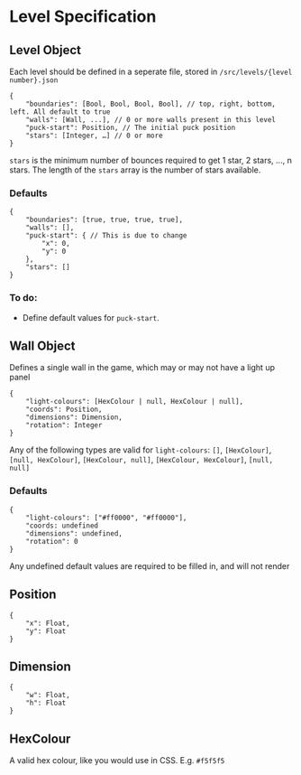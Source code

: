 Level Specification
===================
## Level Object
Each level should be defined in a seperate file, stored in `/src/levels/{level number}.json`

	{
		"boundaries": [Bool, Bool, Bool, Bool], // top, right, bottom, left. All default to true
		"walls": [Wall, ...], // 0 or more walls present in this level
		"puck-start": Position, // The initial puck position
        "stars": [Integer, …] // 0 or more
	}

`stars` is the minimum number of bounces required to get 1 star, 2 stars, ..., n stars. The length of the `stars` array is the number of stars available.

### Defaults

	{
		"boundaries": [true, true, true, true],
		"walls": [],
		"puck-start": { // This is due to change
			"x": 0,
			"y": 0
		},
		"stars": []
	}

### To do:
* Define default values for `puck-start`.

## Wall Object
Defines a single wall in the game, which may or may not have a light up panel

	{
		"light-colours": [HexColour | null, HexColour | null],
		"coords": Position,
		"dimensions": Dimension,
		"rotation": Integer
	}

Any of the following types are valid for `light-colours`: `[]`, `[HexColour]`, `[null, HexColour]`, `[HexColour, null]`, `[HexColour, HexColour]`, `[null, null]`

### Defaults

	{
		"light-colours": ["#ff0000", "#ff0000"],
		"coords: undefined
		"dimensions": undefined,
		"rotation": 0
	}

Any undefined default values are required to be filled in, and will not render

## Position

	{
		"x": Float,
		"y": Float
	}

## Dimension

	{
		"w": Float,
		"h": Float
	}

## HexColour
A valid hex colour, like you would use in CSS. E.g. `#f5f5f5`